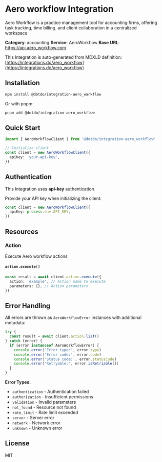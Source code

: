 # Aero workflow Integration

Aero Workflow is a practice management tool for accounting firms, offering task tracking, time billing, and client collaboration in a centralized workspace

**Category**: accounting
**Service**: AeroWorkflow
**Base URL**: https://api.aero_workflow.com

This Integration is auto-generated from MDXLD definition: [https://integrations.do/aero_workflow](https://integrations.do/aero_workflow)

## Installation

```bash
npm install @dotdo/integration-aero_workflow
```

Or with pnpm:

```bash
pnpm add @dotdo/integration-aero_workflow
```

## Quick Start

```typescript
import { AeroWorkflowClient } from '@dotdo/integration-aero_workflow'

// Initialize client
const client = new AeroWorkflowClient({
  apiKey: 'your-api-key',
})
```

## Authentication

This Integration uses **api-key** authentication.

Provide your API key when initializing the client:

```typescript
const client = new AeroWorkflowClient({
  apiKey: process.env.API_KEY,
})
```

## Resources

### Action

Execute Aero workflow actions

#### `action.execute()`

```typescript
const result = await client.action.execute({
  action: 'example', // Action name to execute
  parameters: {}, // Action parameters
})
```

## Error Handling

All errors are thrown as `AeroWorkflowError` instances with additional metadata:

```typescript
try {
  const result = await client.action.list()
} catch (error) {
  if (error instanceof AeroWorkflowError) {
    console.error('Error type:', error.type)
    console.error('Error code:', error.code)
    console.error('Status code:', error.statusCode)
    console.error('Retryable:', error.isRetriable())
  }
}
```

**Error Types:**

- `authentication` - Authentication failed
- `authorization` - Insufficient permissions
- `validation` - Invalid parameters
- `not_found` - Resource not found
- `rate_limit` - Rate limit exceeded
- `server` - Server error
- `network` - Network error
- `unknown` - Unknown error

## License

MIT

